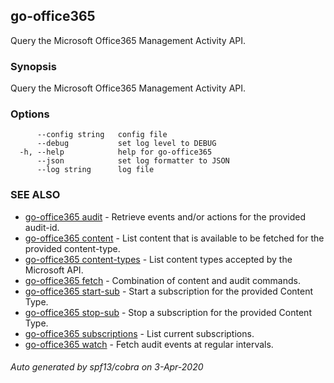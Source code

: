 ## go-office365

Query the Microsoft Office365 Management Activity API.

### Synopsis

Query the Microsoft Office365 Management Activity API.

### Options

```
      --config string   config file
      --debug           set log level to DEBUG
  -h, --help            help for go-office365
      --json            set log formatter to JSON
      --log string      log file
```

### SEE ALSO

* [go-office365 audit](go-office365_audit.md)	 - Retrieve events and/or actions for the provided audit-id.
* [go-office365 content](go-office365_content.md)	 - List content that is available to be fetched for the provided content-type.
* [go-office365 content-types](go-office365_content-types.md)	 - List content types accepted by the Microsoft API.
* [go-office365 fetch](go-office365_fetch.md)	 - Combination of content and audit commands.
* [go-office365 start-sub](go-office365_start-sub.md)	 - Start a subscription for the provided Content Type.
* [go-office365 stop-sub](go-office365_stop-sub.md)	 - Stop a subscription for the provided Content Type.
* [go-office365 subscriptions](go-office365_subscriptions.md)	 - List current subscriptions.
* [go-office365 watch](go-office365_watch.md)	 - Fetch audit events at regular intervals.

###### Auto generated by spf13/cobra on 3-Apr-2020
